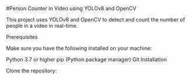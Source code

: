 #Person Counter in Video using YOLOv8 and OpenCV

This project uses YOLOv8 and OpenCV to detect and count the number of people in a video in real-time.

Prerequisites

Make sure you have the following installed on your machine:

Python 3.7 or higher
pip (Python package manager)
Git
Installation

Clone the repository:
